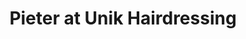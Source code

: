---
title: "Pieter at Unik Hairdressing"
url: /groot-brakrivier/pieter-at-unik-hairdressing/
shop: hairdresser
---